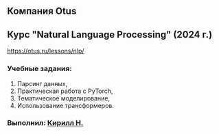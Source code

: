 ## Компания Otus
## Курс "Natural Language Processing" (2024 г.)

https://otus.ru/lessons/nlp/

### Учебные задания:
1. Парсинг данных,
2. Практическая работа с PyTorch,
3. Тематическое моделирование,
4. Использование трансформеров.

### Выполнил: [Кирилл Н.](mailto:ibnkir@yandex.ru)
